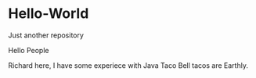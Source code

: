 # Hello-World
Just another repository

Hello People

Richard here, I have some experiece with Java
Taco Bell tacos are Earthly.
